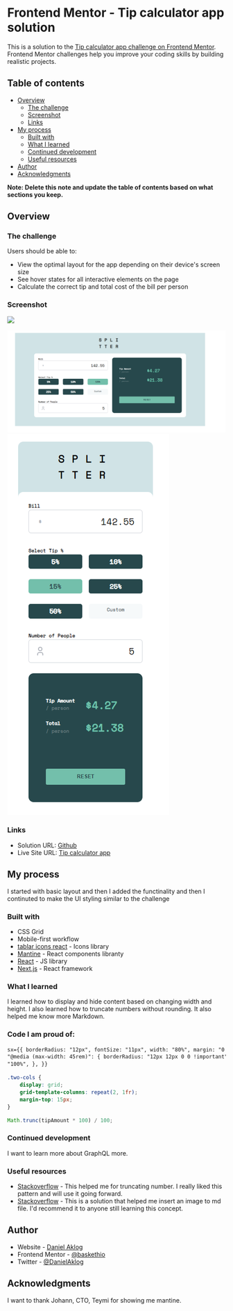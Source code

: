 # Frontend Mentor - Tip calculator app solution

This is a solution to the [Tip calculator app challenge on Frontend Mentor](https://www.frontendmentor.io/challenges/tip-calculator-app-ugJNGbJUX). Frontend Mentor challenges help you improve your coding skills by building realistic projects.

## Table of contents

- [Overview](#overview)
  - [The challenge](#the-challenge)
  - [Screenshot](#screenshot)
  - [Links](#links)
- [My process](#my-process)
  - [Built with](#built-with)
  - [What I learned](#what-i-learned)
  - [Continued development](#continued-development)
  - [Useful resources](#useful-resources)
- [Author](#author)
- [Acknowledgments](#acknowledgments)

**Note: Delete this note and update the table of contents based on what sections you keep.**

## Overview

### The challenge

Users should be able to:

- View the optimal layout for the app depending on their device's screen size
- See hover states for all interactive elements on the page
- Calculate the correct tip and total cost of the bill per person

### Screenshot

![](./screenshot.jpg)

![Screenshoot Desktop](./challenge.png)
![Screenshoot Mobile](./challenge1.png)

### Links

- Solution URL: [Github](https://github.com/baskethio/tip-calculator-app)
- Live Site URL: [Tip calculator app](https://baskethio.github.io/tip-calculator-app/)

## My process

I started with basic layout and then I added the functinality and then I continuted to make the UI styling similar to the challenge

### Built with

- CSS Grid
- Mobile-first workflow
- [tablar icons react](https://tabler-icons-react.vercel.app) - Icons library
- [Mantine](https://mantine.dev) - React components libranty
- [React](https://reactjs.org/) - JS library
- [Next.js](https://nextjs.org/) - React framework

### What I learned

I learned how to display and hide content based on changing width and height. I also learned how to truncate numbers without rounding. It also helped me know more Markdown.

### Code I am proud of:

```html
sx={{ borderRadius: "12px", fontSize: "11px", width: "80%", margin: "0 auto",
"@media (max-width: 45rem)": { borderRadius: "12px 12px 0 0 !important", width:
"100%", }, }}
```

```css
.two-cols {
	display: grid;
	grid-template-columns: repeat(2, 1fr);
	margin-top: 15px;
}
```

```js
Math.trunc(tipAmount * 100) / 100;
```

### Continued development

I want to learn more about GraphQL more.

### Useful resources

- [Stackoverflow](https://stackoverflow.com/questions/4187146/truncate-number-to-two-decimal-places-without-rounding) - This helped me for truncating number. I really liked this pattern and will use it going forward.
- [Stackoverflow](https://stackoverflow.com/questions/14494747/how-to-add-images-to-readme-md-on-github) - This is a solution that helped me insert an image to md file. I'd recommend it to anyone still learning this concept.

## Author

- Website - [Daniel Aklog](https://www.ethioden.com)
- Frontend Mentor - [@baskethio](https://www.frontendmentor.io/profile/baskethio)
- Twitter - [@DanielAklog](https://twitter.com/danielaklog)

## Acknowledgments

I want to thank Johann, CTO, Teymi for showing me mantine.
